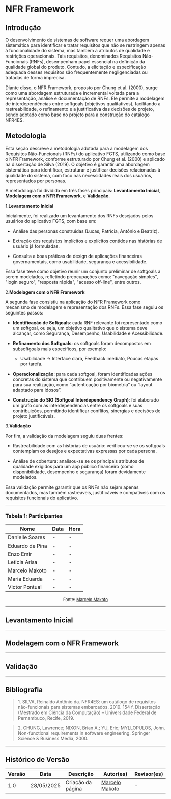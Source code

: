 # NFR Framework

## Introdução

O desenvolvimento de sistemas de software requer uma abordagem sistemática para identificar e tratar requisitos que não se restringem apenas à funcionalidade do sistema, mas também a atributos de qualidade e restrições operacionais. Tais requisitos, denominados Requisitos Não-Funcionais (RNFs), desempenham papel essencial na definição da qualidade global do produto. Contudo, a elicitação e especificação adequada desses requisitos são frequentemente negligenciadas ou tratadas de forma imprecisa.

Diante disso, o NFR Framework, proposto por Chung et al. (2000), surge como uma abordagem estruturada e incremental voltada para a representação, análise e documentação de RNFs. Ele permite a modelagem de interdependências entre softgoals (objetivos qualitativos), facilitando a rastreabilidade, o refinamento e a justificativa das decisões de projeto, sendo adotado como base no projeto para a construção do catálogo NFR4ES.

## Metodologia

Esta seção descreve a metodologia adotada para a modelagem dos Requisitos Não-Funcionais (RNFs) do aplicativo FGTS, utilizando como base o NFR Framework, conforme estruturado por Chung et al. (2000) e aplicado na dissertação de Silva (2019). O objetivo é garantir uma abordagem sistemática para identificar, estruturar e justificar decisões relacionadas à qualidade do sistema, com foco nas necessidades reais dos usuários, representados por personas.

A metodologia foi dividida em três fases principais: **Levantamento Inicial**, **Modelagem com o NFR Framework**, e **Validação**.

1.**Levantamento Inicial**

Inicialmente, foi realizado um levantamento dos RNFs desejados pelos usuários do aplicativo FGTS, com base em:

- Análise das personas construídas (Lucas, Patrícia, Antônio e Beatriz).

- Extração dos requisitos implícitos e explícitos contidos nas histórias de usuário já formuladas.

- Consulta a boas práticas de design de aplicações financeiras governamentais, como usabilidade, segurança e acessibilidade.

Essa fase teve como objetivo reunir um conjunto preliminar de softgoals a serem modelados, refletindo preocupações como: "navegação simples", "login seguro", "resposta rápida", "acesso off-line", entre outros.

2.**Modelagem com o NFR Framework**

A segunda fase consistiu na aplicação do NFR Framework como mecanismo de modelagem e representação dos RNFs. Essa fase seguiu os seguintes passos:

- **Identificação de Softgoals**: cada RNF relevante foi representado como um softgoal, ou seja, um objetivo qualitativo que o sistema deve alcançar, como Segurança, Desempenho, Usabilidade e Acessibilidade.

- **Refinamento dos Softgoals**: os softgoals foram decompostos em subsoftgoals mais específicos, por exemplo:

    - Usabilidade → Interface clara, Feedback imediato, Poucas etapas por tarefa.

- **Operacionalização**: para cada softgoal, foram identificadas ações concretas do sistema que contribuem positivamente ou negativamente para sua realização, como “autenticação por biometria” ou “layout adaptado para idosos”.

- **Construção do SIG (Softgoal Interdependency Graph)**: foi elaborado um grafo com as interdependências entre os softgoals e suas contribuições, permitindo identificar conflitos, sinergias e decisões de projeto justificáveis.

3.**Validação**

Por fim, a validação da modelagem seguiu duas frentes:

- Rastreabilidade com as histórias de usuário: verificou-se se os softgoals contemplam os desejos e expectativas expressas por cada persona.

- Análise de cobertura: analisou-se se os principais atributos de qualidade exigidos para um app público financeiro (como disponibilidade, desempenho e segurança) foram devidamente modelados.

Essa validação permite garantir que os RNFs não sejam apenas documentados, mas também rastreáveis, justificáveis e compatíveis com os requisitos funcionais do aplicativo.

---

### Tabela 1: Participantes

<center>

| Nome             | Data | Hora |
|------------------|------|------|
| Danielle Soares  | -    | -    |
| Eduardo de Pina  | -    | -    |
| Enzo Emir        | -    | -    |
| Leticia Arisa    | -    | -    |
| Marcelo Makoto   | -    | -    |
| Maria Eduarda    | -    | -    |
| Victor Pontual   | -    | -    |

</center>

<font size="2"><p style="text-align: center">Fonte: [Marcelo Makoto](https://github.com/MM4k)</p></font>

---

## Levantamento Inicial



---

## Modelagem com o NFR Framework



---

## Validação



---

##  Bibliografia

> 1.</a> SILVA, Reinaldo Antônio da. NFR4ES: um catálogo de requisitos não-funcionais para sistemas embarcados. 2019. 154 f. Dissertação (Mestrado em Ciência da Computação) – Universidade Federal de Pernambuco, Recife, 2019.

> 2.</a> CHUNG, Lawrence; NIXON, Brian A.; YU, Eric; MYLLOPULOS, John. Non-functional requirements in software engineering. Springer Science & Business Media, 2000.

---

##  Histórico de Versão

| Versão | Data       | Descrição                                 | Autor(es)                                     | Revisor(es) |
|--------|------------|--------------------------------------------|-----------------------------------------------|-------------|
| 1.0    | 28/05/2025 | Criação da página | [Marcelo Makoto](https://github.com/MM4k) | - |